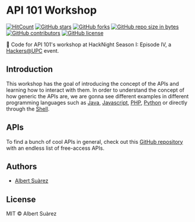 # API 101 Workshop

[![HitCount](http://hits.dwyl.io/AlbertSuarez/api-101-workshop.svg)](http://hits.dwyl.io/AlbertSuarez/api-101-workshop)
[![GitHub stars](https://img.shields.io/github/stars/AlbertSuarez/api-101-workshop.svg)](https://GitHub.com/AlbertSuarez/api-101-workshop/stargazers/)
[![GitHub forks](https://img.shields.io/github/forks/AlbertSuarez/api-101-workshop.svg)](https://GitHub.com/AlbertSuarez/api-101-workshop/network/)
[![GitHub repo size in bytes](https://img.shields.io/github/repo-size/AlbertSuarez/api-101-workshop.svg)](https://github.com/AlbertSuarez/api-101-workshop)
[![GitHub contributors](https://img.shields.io/github/contributors/AlbertSuarez/api-101-workshop.svg)](https://GitHub.com/AlbertSuarez/api-101-workshop/graphs/contributors/)
[![GitHub license](https://img.shields.io/github/license/AlbertSuarez/api-101-workshop.svg)](https://github.com/AlbertSuarez/api-101-workshop/blob/master/LICENSE)

🍺 Code for API 101's workshop at HackNight Season I: Episode IV, a [Hackers@UPC](https://hackersatupc.org/) event.

## Introduction

This workshop has the goal of introducing the concept of the APIs and learning how to interact with them. In order to understand the concept of how generic the APIs are, we are gonna see different examples in different programming languages such as [Java](/java/README.md), [Javascript](/javascript/README.md), [PHP](/php/README.md), [Python](/python/README.md) or directly through the [Shell](/shell/README.md).

## APIs

To find a bunch of cool APIs in general, check out this [GitHub repository](https://github.com/toddmotto/public-apis) with an endless list of free-access APIs.

## Authors

- [Albert Suàrez](https://github.com/AlbertSuarez)

## License

MIT © Albert Suàrez
